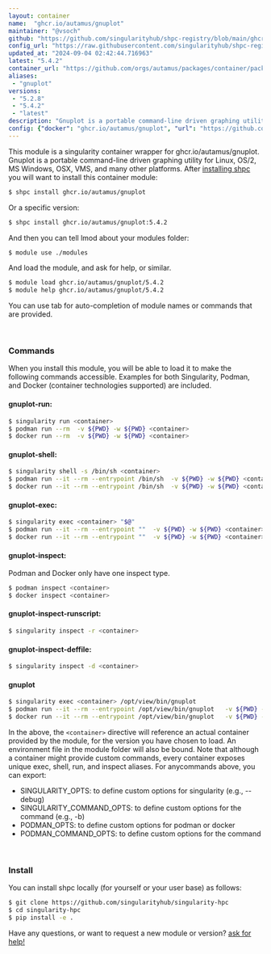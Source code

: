 ```yaml
---
layout: container
name:  "ghcr.io/autamus/gnuplot"
maintainer: "@vsoch"
github: "https://github.com/singularityhub/shpc-registry/blob/main/ghcr.io/autamus/gnuplot/container.yaml"
config_url: "https://raw.githubusercontent.com/singularityhub/shpc-registry/main/ghcr.io/autamus/gnuplot/container.yaml"
updated_at: "2024-09-04 02:42:44.716963"
latest: "5.4.2"
container_url: "https://github.com/orgs/autamus/packages/container/package/gnuplot"
aliases:
 - "gnuplot"
versions:
 - "5.2.8"
 - "5.4.2"
 - "latest"
description: "Gnuplot is a portable command-line driven graphing utility for Linux, OS/2, MS Windows, OSX, VMS, and many other platforms."
config: {"docker": "ghcr.io/autamus/gnuplot", "url": "https://github.com/orgs/autamus/packages/container/package/gnuplot", "maintainer": "@vsoch", "description": "Gnuplot is a portable command-line driven graphing utility for Linux, OS/2, MS Windows, OSX, VMS, and many other platforms.", "latest": {"5.4.2": "sha256:0f63f37292bc6bb27bac115e47c064c41da0ec40e71a20ccb4c8445db7d9b028"}, "tags": {"5.2.8": "sha256:9e18e91463b3db78df3505e43632ab5e9086ff72aa6a91d1d110efbfe0e51ca1", "5.4.2": "sha256:0f63f37292bc6bb27bac115e47c064c41da0ec40e71a20ccb4c8445db7d9b028", "latest": "sha256:0f63f37292bc6bb27bac115e47c064c41da0ec40e71a20ccb4c8445db7d9b028"}, "aliases": {"gnuplot": "/opt/view/bin/gnuplot"}}
---
```


This module is a singularity container wrapper for ghcr.io/autamus/gnuplot.
Gnuplot is a portable command-line driven graphing utility for Linux, OS/2, MS Windows, OSX, VMS, and many other platforms.
After [installing shpc](#install) you will want to install this container module:


```bash
$ shpc install ghcr.io/autamus/gnuplot
```

Or a specific version:

```bash
$ shpc install ghcr.io/autamus/gnuplot:5.4.2
```

And then you can tell lmod about your modules folder:

```bash
$ module use ./modules
```

And load the module, and ask for help, or similar.

```bash
$ module load ghcr.io/autamus/gnuplot/5.4.2
$ module help ghcr.io/autamus/gnuplot/5.4.2
```

You can use tab for auto-completion of module names or commands that are provided.

<br>

### Commands

When you install this module, you will be able to load it to make the following commands accessible.
Examples for both Singularity, Podman, and Docker (container technologies supported) are included.

#### gnuplot-run:

```bash
$ singularity run <container>
$ podman run --rm  -v ${PWD} -w ${PWD} <container>
$ docker run --rm  -v ${PWD} -w ${PWD} <container>
```

#### gnuplot-shell:

```bash
$ singularity shell -s /bin/sh <container>
$ podman run --it --rm --entrypoint /bin/sh  -v ${PWD} -w ${PWD} <container>
$ docker run --it --rm --entrypoint /bin/sh  -v ${PWD} -w ${PWD} <container>
```

#### gnuplot-exec:

```bash
$ singularity exec <container> "$@"
$ podman run --it --rm --entrypoint ""  -v ${PWD} -w ${PWD} <container> "$@"
$ docker run --it --rm --entrypoint ""  -v ${PWD} -w ${PWD} <container> "$@"
```

#### gnuplot-inspect:

Podman and Docker only have one inspect type.

```bash
$ podman inspect <container>
$ docker inspect <container>
```

#### gnuplot-inspect-runscript:

```bash
$ singularity inspect -r <container>
```

#### gnuplot-inspect-deffile:

```bash
$ singularity inspect -d <container>
```


#### gnuplot

```bash
$ singularity exec <container> /opt/view/bin/gnuplot
$ podman run --it --rm --entrypoint /opt/view/bin/gnuplot   -v ${PWD} -w ${PWD} <container> -c " $@"
$ docker run --it --rm --entrypoint /opt/view/bin/gnuplot   -v ${PWD} -w ${PWD} <container> -c " $@"
```



In the above, the `<container>` directive will reference an actual container provided
by the module, for the version you have chosen to load. An environment file in the
module folder will also be bound. Note that although a container
might provide custom commands, every container exposes unique exec, shell, run, and
inspect aliases. For anycommands above, you can export:

 - SINGULARITY_OPTS: to define custom options for singularity (e.g., --debug)
 - SINGULARITY_COMMAND_OPTS: to define custom options for the command (e.g., -b)
 - PODMAN_OPTS: to define custom options for podman or docker
 - PODMAN_COMMAND_OPTS: to define custom options for the command

<br>

### Install

You can install shpc locally (for yourself or your user base) as follows:

```bash
$ git clone https://github.com/singularityhub/singularity-hpc
$ cd singularity-hpc
$ pip install -e .
```

Have any questions, or want to request a new module or version? [ask for help!](https://github.com/singularityhub/singularity-hpc/issues)